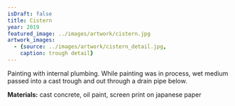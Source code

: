 ```yaml
---
isDraft: false
title: Cistern
year: 2019
featured_image: ../images/artwork/cistern.jpg
artwork_images: 
  - {source: ../images/artwork/cistern_detail.jpg, 
    caption: trough detail}
---
```


Painting with internal plumbing. While painting was in process, wet medium passed into a cast trough and out through a drain pipe below.

**Materials:** cast concrete, oil paint, screen print on japanese paper